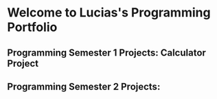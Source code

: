 # Welcome to Lucias's Programming Portfolio

## Programming Semester 1 Projects: Calculator Project

## Programming Semester 2 Projects:
